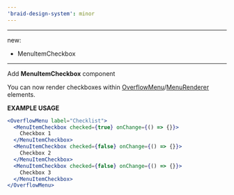 ```yaml
---
'braid-design-system': minor
---
```


---
new:
  - MenuItemCheckbox
---

Add **MenuItemCheckbox** component

You can now render checkboxes within [OverflowMenu](https://seek-oss.github.io/braid-design-system/components/OverflowMenu)/[MenuRenderer](https://seek-oss.github.io/braid-design-system/components/MenuRenderer) elements.

**EXAMPLE USAGE**

```jsx
<OverflowMenu label="Checklist">
  <MenuItemCheckbox checked={true} onChange={() => {}}>
    Checkbox 1
  </MenuItemCheckbox>
  <MenuItemCheckbox checked={false} onChange={() => {}}>
    Checkbox 2
  </MenuItemCheckbox>
  <MenuItemCheckbox checked={false} onChange={() => {}}>
    Checkbox 3
  </MenuItemCheckbox>
</OverflowMenu>
```
